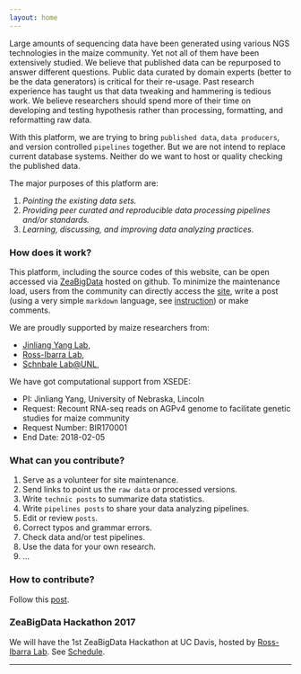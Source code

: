 ```yaml
---
layout: home
---
```



Large amounts of sequencing data have been generated using various NGS technologies in the maize community.
Yet not all of them have been extensively studied. We believe that published data can be repurposed to answer different questions. 
Public data curated by domain experts (better to be the data generators) is critical for their re-usage. 
Past research experience has taught us that data tweaking and hammering is tedious work. 
We believe researchers should spend more of their time on developing and testing hypothesis rather than processing, formatting, and reformatting raw data.

With this platform, we are trying to bring `published data`, `data producers`, and version controlled `pipelines` together.
But we are not intend to replace current database systems. Neither do we want to host or quality checking the published data.  

The major purposes of this platform are:  

1. *Pointing the existing data sets.*   
2. *Providing peer curated and reproducible data processing pipelines and/or standards.*   
3. *Learning, discussing, and improving data analyzing practices.*


### How does it work?

This platform, including the source codes of this website, can be open accessed via  [ZeaBigData](https://github.com/ZeaBigData) hosted on github.
To minimize the maintenance load, users from the community can directly access the [site](https://github.com/ZeaBigData/ZeaBigData.github.io),
write a post (using a very simple `markdown` language, see [instruction](https://zeabigdata.github.io/2016/10/contribute/)) or make comments.


We are proudly supported by maize researchers from:  
- [Jinliang Yang Lab](http://jyanglab.com),
- [Ross-Ibarra Lab](http://www.rilab.org/),   
- [Schnbale Lab@UNL](http://www.schnablelab.org/),  

We have got computational support from XSEDE:  
- PI: Jinliang Yang, University of Nebraska, Lincoln  
- Request: Recount RNA-seq reads on AGPv4 genome to facilitate genetic studies for maize community  
- Request Number: BIR170001  
- End Date: 2018-02-05    


### What can you contribute?

1. Serve as a volunteer for site maintenance.
2. Send links to point us the `raw data` or processed versions.  
3. Write `technic posts` to summarize data statistics.  
4. Write `pipelines posts` to share your data analyzing pipelines.  
5. Edit or review `posts`.  
6. Correct typos and grammar errors.   
7. Check data and/or test pipelines.  
8. Use the data for your own research.  
9. ...  

### How to contribute?

Follow this [post](http://zeabigdata.org/2016/10/contribute/).

### ZeaBigData Hackathon 2017

We will have the 1st ZeaBigData Hackathon at UC Davis, hosted by [Ross-Ibarra Lab](http://www.rilab.org/). See [Schedule](hack2017/index.html).

---
